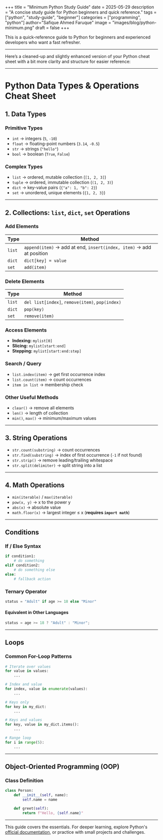 +++
title = "Minimum Python Study Guide"
date = 2025-05-29
description = "A concise study guide for Python beginners and quick reference."
tags = ["python", "study-guide", "beginner"]
categories = ["programming", "python"]
author="Safique Ahmed Faruque"
image = "images/blog/python-minimum.png"
draft = false
+++

This is a quick-reference guide to Python for beginners and experienced developers who want a fast refresher.
<!--more-->
---

Here’s a cleaned-up and slightly enhanced version of your Python cheat sheet with a bit more clarity and structure for easier reference:

---

# **Python Data Types & Operations Cheat Sheet**

## **1. Data Types**

### **Primitive Types**

* `int` → integers (`5`, `-10`)
* `float` → floating-point numbers (`3.14`, `-0.5`)
* `str` → strings (`"hello"`)
* `bool` → boolean (`True`, `False`)

### **Complex Types**

* `list` → ordered, mutable collection (`[1, 2, 3]`)
* `tuple` → ordered, immutable collection (`(1, 2, 3)`)
* `dict` → key-value pairs (`{"a": 1, "b": 2}`)
* `set` → unordered, unique elements (`{1, 2, 3}`)

---

## **2. Collections: `list`, `dict`, `set` Operations**

### **Add Elements**

| Type   | Method                                                               |
| ------ | -------------------------------------------------------------------- |
| `list` | `append(item)` → add at end, `insert(index, item)` → add at position |
| `dict` | `dict[key] = value`                                                  |
| `set`  | `add(item)`                                                          |

### **Delete Elements**

| Type   | Method                                          |
| ------ | ----------------------------------------------- |
| `list` | `del list[index]`, `remove(item)`, `pop(index)` |
| `dict` | `pop(key)`                                      |
| `set`  | `remove(item)`                                  |

### **Access Elements**

* **Indexing:** `mylist[0]`
* **Slicing:** `mylist[start:end]`
* **Stepping:** `mylist[start:end:step]`

### **Search / Query**

* `list.index(item)` → get first occurrence index
* `list.count(item)` → count occurrences
* `item in list` → membership check

### **Other Useful Methods**

* `clear()` → remove all elements
* `len()` → length of collection
* `min()`, `max()` → minimum/maximum values

---

## **3. String Operations**

* `str.count(substring)` → count occurrences
* `str.find(substring)` → index of first occurrence (`-1` if not found)
* `str.strip()` → remove leading/trailing whitespace
* `str.split(delimiter)` → split string into a list

---

## **4. Math Operations**

* `min(iterable)` / `max(iterable)`
* `pow(x, y)` → x to the power y
* `abs(x)` → absolute value
* `math.floor(x)` → largest integer ≤ x (**requires `import math`**)

---

## Conditions

### If / Else Syntax

```python
if condition1:
    # do something
elif condition2:
    # do something else
else:
    # fallback action
```

### Ternary Operator

```python
status = "Adult" if age >= 18 else "Minor"
```

#### Equivalent in Other Languages

```js
status = age >= 18 ? "Adult" : "Minor";
```

---

## Loops

### Common For-Loop Patterns

```python
# Iterate over values
for value in values:
    ...

# Index and value
for index, value in enumerate(values):
    ...

# Keys only
for key in my_dict:
    ...

# Keys and values
for key, value in my_dict.items():
    ...

# Range loop
for i in range(5):
    ...
```

---

## Object-Oriented Programming (OOP)

### Class Definition

```python
class Person:
    def __init__(self, name):
        self.name = name

    def greet(self):
        return f"Hello, {self.name}"
```

---

This guide covers the essentials. For deeper learning, explore Python's [official documentation](https://docs.python.org/3/), or practice with small projects and challenges.
